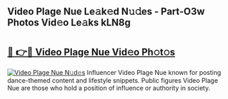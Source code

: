 ## Video Plage Nue Le𝚊k𝚎d N𝚞𝚍es - Part-O3w Photos Vid𝚎o Le𝚊ks kLN8g

# <h2><a href="http://fb9lgsj.evod.top/?m=Video+Plage+Nue">🔗 👉🔴 Video Plage Nue Vid𝚎o Ph𝚘t𝚘s</a></h2>

[![Video Plage Nue N𝚞d𝚎s](https://i.imgur.com/8V9OHl7.gif)](http://fb9lgsj.evod.top/?m=Video+Plage+Nue)
Influencer Video Plage Nue known for posting dance-themed content and lifestyle snippets. Public figures Video Plage Nue are those who hold a position of influence or authority in society. 
